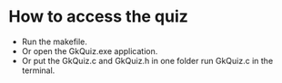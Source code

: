 # How to access the quiz

*   Run the makefile.
*   Or open the GkQuiz.exe application.
*   Or put the GkQuiz.c and GkQuiz.h in one folder run GkQuiz.c in the terminal.
